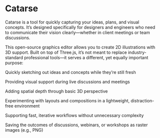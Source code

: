 # Catarse
Catarse is a tool for quickly capturing your ideas, plans, and visual concepts. It’s designed specifically for designers and engineers who need to communicate their vision clearly—whether in client meetings or team discussions.

This open-source graphics editor allows you to create 2D illustrations with 3D support. Built on top of Three.js, it’s not meant to replace industry-standard professional tools—it serves a different, yet equally important purpose:

Quickly sketching out ideas and concepts while they’re still fresh

Providing visual support during live discussions and meetings

Adding spatial depth through basic 3D perspective

Experimenting with layouts and compositions in a lightweight, distraction-free environment

Supporting fast, iterative workflows without unnecessary complexity

Saving the outcomes of discussions, webinars, or workshops as raster images (e.g., PNG)

